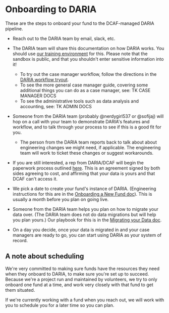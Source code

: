 # Onboarding to DARIA

These are the steps to onboard your fund to the DCAF-managed DARIA pipeline.

* Reach out to the DARIA team by email, slack, etc.

* The DARIA team will share this documentation on how DARIA works. You should use [our training environment](https://sandbox.dariaservices.com) for this. Please note that the sandbox is public, and that you shouldn't enter sensitive information into it!
  * To try out the case manager workflow, follow the directions in the [DARIA workflow tryout](DARIA_WORKFLOW_TRYOUT.md).
  * To see the more general case manager guide, covering some additional things you can do as a case manager, see: TK CASE MANAGER DOCS
  * To see the administrative tools such as data analysis and accounting, see: TK ADMIN DOCS

* Someone from the DARIA team (probably @nerdygirl537 or @sofijaj) will hop on a call with your team to demonstrate DARIA's features and workflow, and to talk through your process to see if this is a good fit for you.
  * The person from the DARIA team reports back to talk about about engineering changes we might need, if applicable. The engineering team will work to ticket these changes or suggest workarounds.

* If you are still interested, a rep from DARIA/DCAF will begin the paperwork process outlined [here](../administering/CONTRACT_AGREEMENT.md). This is an agreement signed by both sides agreeing to cost, and affirming that your data is yours and that DCAF can't access it.

* We pick a date to create your fund's instance of DARIA. (Engineering instructions for this are in the [Onboarding a New Fund doc](../administering/ONBOARDING_A_NEW_FUND.md)). This is usually a month before you plan on going live.

* Someone from the DARIA team helps you plan on how to migrate your data over. (The DARIA team does not do data migrations but will help you plan yours.) Our playbook for this is in the [Migrating your Data doc](MIGRATING_YOUR_DATA.md).

* On a day you decide, once your data is migrated in and your case managers are ready to go, you can start using DARIA as your system of record.

## A note about scheduling

We're very committed to making sure funds have the resources they need when they onboard to DARIA, to make sure you're set up to succeed. Because we're a project run and maintained by volunteers, we try to only onboard one fund at a time, and work very closely with that fund to get them situated.

If we're currently working with a fund when you reach out, we will work with you to schedule you for a later time so you can plan.
